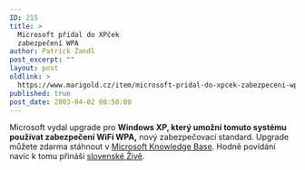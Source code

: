 ```yaml
---
ID: 215
title: >
  Microsoft přidal do XPček
  zabezpečení WPA
author: Patrick Zandl
post_excerpt: ""
layout: post
oldlink: >
  https://www.marigold.cz/item/microsoft-pridal-do-xpcek-zabezpeceni-wpa
published: true
post_date: 2003-04-02 08:50:00
---
```

<p>
Microsoft vydal upgrade pro <STRONG>Windows XP, který umožní tomuto systému používat zabezpečení WiFi WPA,</STRONG> nový zabezpečovací standard. Upgrade můžete zdarma stáhnout v <A href="http://support.microsoft.com/?kbid=815485" target=_blank>Microsoft Knowledge Base</A>. Hodně povídání navíc k tomu přináší <A href="http://www.zive.sk/h/Spravodajstvo/AR.asp?ARI=105607&amp;CAI=2192" target=_blank>slovenské Živě</A>. </p>
